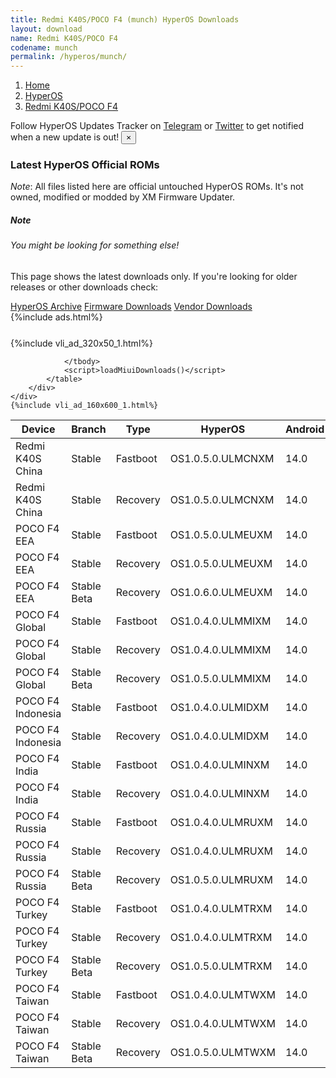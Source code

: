```yaml
---
title: Redmi K40S/POCO F4 (munch) HyperOS Downloads
layout: download
name: Redmi K40S/POCO F4
codename: munch
permalink: /hyperos/munch/
---
```

<nav aria-label="breadcrumb">
    <ol class="breadcrumb">
        <li class="breadcrumb-item"><a href="/">Home</a></li>
        <li class="breadcrumb-item"><a href="/hyperos/">HyperOS</a></li>
        <li class="breadcrumb-item active" aria-current="page"><a href="/hyperos/munch/">Redmi K40S/POCO F4</a></li>
    </ol>
</nav>
<div class="alert alert-primary alert-dismissible fade show" role="alert">
    Follow HyperOS Updates Tracker on <a href="https://t.me/MIUIUpdatesTracker" class="alert-link">Telegram</a>
     or <a href="https://twitter.com/MiFwUpdater" class="alert-link">Twitter</a> to get notified when a new update is out!
    <button type="button" class="close" data-dismiss="alert" aria-label="Close">
        <span aria-hidden="true">&times;</span>
    </button>
</div>

### Latest HyperOS Official ROMs
*Note*: All files listed here are official untouched HyperOS ROMs. It's not owned, modified or modded by XM Firmware Updater.
<div class="card">
  <div class="card-body">
    <h5 class="card-title">Note</h5>
    <h6 class="card-subtitle mb-2 text-muted">You might be looking for something else!</h6>
    <p class="card-text">This page shows the latest downloads only.
     If you're looking for older releases or other downloads check:</p>
    <a href="/archive/hyperos/munch/" class="card-link">HyperOS Archive</a>
    <a href="/firmware/munch/" class="card-link">Firmware Downloads</a>
    <a href="/vendor/munch/" class="card-link">Vendor Downloads</a>
  </div>
</div>
{%include ads.html%}
<div class="row justify-content-center">
    <div class="col-10">
        <div class="table-responsive-md" style="margin-top: 25px;">
            {%include vli_ad_320x50_1.html%}
            <table id="miui" class="display dt-responsive nowrap compact table table-striped table-hover table-sm">
                <thead class="thead-dark">
                    <tr>
                        <th data-ref="device">Device</th>
                        <th data-ref="branch">Branch</th>
                        <th data-ref="type">Type</th>
                        <th data-ref="miui">HyperOS</th>
                        <th data-ref="android">Android</th>
                        <th data-ref="size">Size</th>
                        <th data-ref="size">Date</th>
                        <th data-ref="link">Link</th>
                    </tr>
                </thead>
                <tbody>
                <tr><td>Redmi K40S China</td><td>Stable</td><td>Fastboot</td><td>OS1.0.5.0.ULMCNXM</td><td>14.0</td><td>6.4 GB</td><td>2024-09-03</td><td><a href="/hyperos/munch/stable/OS1.0.5.0.ULMCNXM/">Download</a></td></tr>
<tr><td>Redmi K40S China</td><td>Stable</td><td>Recovery</td><td>OS1.0.5.0.ULMCNXM</td><td>14.0</td><td>5.3 GB</td><td>2024-09-12</td><td><a href="/hyperos/munch/stable/OS1.0.5.0.ULMCNXM/">Download</a></td></tr>
<tr><td>POCO F4 EEA</td><td>Stable</td><td>Fastboot</td><td>OS1.0.5.0.ULMEUXM</td><td>14.0</td><td>6.1 GB</td><td>2024-08-19</td><td><a href="/hyperos/munch/stable/OS1.0.5.0.ULMEUXM/">Download</a></td></tr>
<tr><td>POCO F4 EEA</td><td>Stable</td><td>Recovery</td><td>OS1.0.5.0.ULMEUXM</td><td>14.0</td><td>4.6 GB</td><td>2024-08-23</td><td><a href="/hyperos/munch/stable/OS1.0.5.0.ULMEUXM/">Download</a></td></tr>
<tr><td>POCO F4 EEA</td><td>Stable Beta</td><td>Recovery</td><td>OS1.0.6.0.ULMEUXM</td><td>14.0</td><td>4.6 GB</td><td>2024-09-25</td><td><a href="/hyperos/munch/stable beta/OS1.0.6.0.ULMEUXM/">Download</a></td></tr>
<tr><td>POCO F4 Global</td><td>Stable</td><td>Fastboot</td><td>OS1.0.4.0.ULMMIXM</td><td>14.0</td><td>6.5 GB</td><td>2024-08-05</td><td><a href="/hyperos/munch/stable/OS1.0.4.0.ULMMIXM/">Download</a></td></tr>
<tr><td>POCO F4 Global</td><td>Stable</td><td>Recovery</td><td>OS1.0.4.0.ULMMIXM</td><td>14.0</td><td>4.7 GB</td><td>2024-08-14</td><td><a href="/hyperos/munch/stable/OS1.0.4.0.ULMMIXM/">Download</a></td></tr>
<tr><td>POCO F4 Global</td><td>Stable Beta</td><td>Recovery</td><td>OS1.0.5.0.ULMMIXM</td><td>14.0</td><td>4.7 GB</td><td>2024-09-12</td><td><a href="/hyperos/munch/stable beta/OS1.0.5.0.ULMMIXM/">Download</a></td></tr>
<tr><td>POCO F4 Indonesia</td><td>Stable</td><td>Fastboot</td><td>OS1.0.4.0.ULMIDXM</td><td>14.0</td><td>6.1 GB</td><td>2024-08-12</td><td><a href="/hyperos/munch/stable/OS1.0.4.0.ULMIDXM/">Download</a></td></tr>
<tr><td>POCO F4 Indonesia</td><td>Stable</td><td>Recovery</td><td>OS1.0.4.0.ULMIDXM</td><td>14.0</td><td>4.6 GB</td><td>2024-08-28</td><td><a href="/hyperos/munch/stable/OS1.0.4.0.ULMIDXM/">Download</a></td></tr>
<tr><td>POCO F4 India</td><td>Stable</td><td>Fastboot</td><td>OS1.0.4.0.ULMINXM</td><td>14.0</td><td>5.4 GB</td><td>2024-08-12</td><td><a href="/hyperos/munch/stable/OS1.0.4.0.ULMINXM/">Download</a></td></tr>
<tr><td>POCO F4 India</td><td>Stable</td><td>Recovery</td><td>OS1.0.4.0.ULMINXM</td><td>14.0</td><td>4.5 GB</td><td>2024-08-28</td><td><a href="/hyperos/munch/stable/OS1.0.4.0.ULMINXM/">Download</a></td></tr>
<tr><td>POCO F4 Russia</td><td>Stable</td><td>Fastboot</td><td>OS1.0.4.0.ULMRUXM</td><td>14.0</td><td>6.1 GB</td><td>2024-08-12</td><td><a href="/hyperos/munch/stable/OS1.0.4.0.ULMRUXM/">Download</a></td></tr>
<tr><td>POCO F4 Russia</td><td>Stable</td><td>Recovery</td><td>OS1.0.4.0.ULMRUXM</td><td>14.0</td><td>4.6 GB</td><td>2024-09-04</td><td><a href="/hyperos/munch/stable/OS1.0.4.0.ULMRUXM/">Download</a></td></tr>
<tr><td>POCO F4 Russia</td><td>Stable Beta</td><td>Recovery</td><td>OS1.0.5.0.ULMRUXM</td><td>14.0</td><td>4.6 GB</td><td>2024-09-25</td><td><a href="/hyperos/munch/stable beta/OS1.0.5.0.ULMRUXM/">Download</a></td></tr>
<tr><td>POCO F4 Turkey</td><td>Stable</td><td>Fastboot</td><td>OS1.0.4.0.ULMTRXM</td><td>14.0</td><td>6.0 GB</td><td>2024-08-12</td><td><a href="/hyperos/munch/stable/OS1.0.4.0.ULMTRXM/">Download</a></td></tr>
<tr><td>POCO F4 Turkey</td><td>Stable</td><td>Recovery</td><td>OS1.0.4.0.ULMTRXM</td><td>14.0</td><td>4.6 GB</td><td>2024-09-04</td><td><a href="/hyperos/munch/stable/OS1.0.4.0.ULMTRXM/">Download</a></td></tr>
<tr><td>POCO F4 Turkey</td><td>Stable Beta</td><td>Recovery</td><td>OS1.0.5.0.ULMTRXM</td><td>14.0</td><td>4.6 GB</td><td>2024-09-25</td><td><a href="/hyperos/munch/stable beta/OS1.0.5.0.ULMTRXM/">Download</a></td></tr>
<tr><td>POCO F4 Taiwan</td><td>Stable</td><td>Fastboot</td><td>OS1.0.4.0.ULMTWXM</td><td>14.0</td><td>5.7 GB</td><td>2024-08-12</td><td><a href="/hyperos/munch/stable/OS1.0.4.0.ULMTWXM/">Download</a></td></tr>
<tr><td>POCO F4 Taiwan</td><td>Stable</td><td>Recovery</td><td>OS1.0.4.0.ULMTWXM</td><td>14.0</td><td>4.5 GB</td><td>2024-09-05</td><td><a href="/hyperos/munch/stable/OS1.0.4.0.ULMTWXM/">Download</a></td></tr>
<tr><td>POCO F4 Taiwan</td><td>Stable Beta</td><td>Recovery</td><td>OS1.0.5.0.ULMTWXM</td><td>14.0</td><td>4.5 GB</td><td>2024-09-25</td><td><a href="/hyperos/munch/stable beta/OS1.0.5.0.ULMTWXM/">Download</a></td></tr>

                </tbody>
                <script>loadMiuiDownloads()</script>
            </table>
        </div>
    </div>
    {%include vli_ad_160x600_1.html%}
</div>
